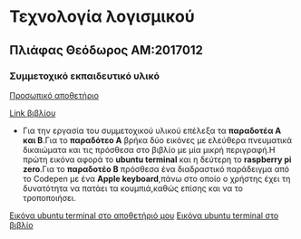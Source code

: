 # Τεχνολογία λογισμικού

## Πλιάφας Θεόδωρος ΑΜ:2017012

### Συμμετοχικό εκπαιδευτικό υλικό

[Προσωπικό αποθετήριο](https://github.com/Thodoros/gr)

[Link βιβλίου](https://thodoros.netlify.com)

* Για την εργασία του συμμετοχικού υλικού επέλεξα τα **παραδοτέα Α και Β**.Για το **παραδότεο Α** βρήκα δύο εικόνες με ελεύθερα πνευματικά δικαιώματα και τις πρόσθεσα στο βιβλίο με μία μικρή περιγραφή.Η πρώτη εικόνα αφορά το **ubuntu terminal** και η δεύτερη το **raspberry pi zero**.Για το **παραδοτέο Β** πρόσθεσα ένα διαδραστικό παράδειγμα από το Codepen με ένα **Apple keyboard**,πάνω στο οποίο ο χρήστης έχει τη δυνατότητα να πατάει τα κουμπιά,καθώς επίσης και να το τροποποιήσει.

[Εικόνα ubuntu terminal στο αποθετήριό μου](https://github.com/Thodoros/gr/blob/master/_gallery/ubuntu-terminal.md)
[Εικόνα ubuntu terminal στο βιβλίο](https://thodoros.netlify.com/gallery/ubuntu-terminal/)

 




